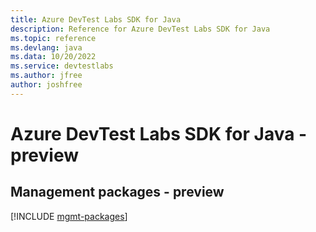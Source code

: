 ```yaml
---
title: Azure DevTest Labs SDK for Java
description: Reference for Azure DevTest Labs SDK for Java
ms.topic: reference
ms.devlang: java
ms.data: 10/20/2022
ms.service: devtestlabs
ms.author: jfree
author: joshfree
---
```

# Azure DevTest Labs SDK for Java - preview

## Management packages - preview
[!INCLUDE [mgmt-packages](devtest-labs-mgmt-index.md)]